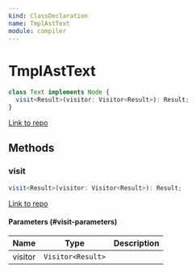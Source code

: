 ```yaml
---
kind: ClassDeclaration
name: TmplAstText
module: compiler
---
```


# TmplAstText

```ts
class Text implements Node {
  visit<Result>(visitor: Visitor<Result>): Result;
}
```

[Link to repo](https://github.com/timdeschryver/angular/blob/master/packages/compiler/src/render3/r3_ast.ts#L19-L24)

## Methods

### visit

```ts
visit<Result>(visitor: Visitor<Result>): Result;
```

[Link to repo](https://github.com/timdeschryver/angular/blob/master/packages/compiler/src/render3/r3_ast.ts#L21-L23)

#### Parameters (#visit-parameters)

| Name    | Type              | Description |
| ------- | ----------------- | ----------- |
| visitor | `Visitor<Result>` |             |
